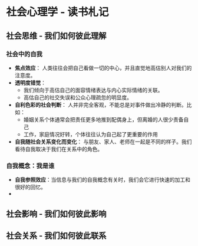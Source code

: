 # 社会心理学 - 读书札记
## 社会思维 - 我们如何彼此理解
### 社会中的自我
* **焦点效应**： 人类往往会把自己看做一切的中心，并且直觉地高估别人对我们的注意度。
* **透明度错觉**： 
    * 我们倾向于高估自己的面容情绪表达与内心实际情绪的关联。
    * 高估自己的社交失误和公众心理疏忽的明显度。
* **自利色彩的社会判断**： 人并非完全客观，不能总是对事件做出冷静的判断。比如：
    * 婚姻关系个体通常会把责任更多地推到配偶身上，但离婚的人很少责备自己
    * 工作，家庭情况好转，个体往往认为自己起了更重要的作用
* **自我随社会关系变化而变化**： 与朋友、家人、老师在一起是不同的样子。我们看待自我取决于我们在关系中的角色。
### 自我概念：我是谁
* **自我参照效应**：当信息与我们的自我概念有关时，我们会它进行快速的加工和很好的回忆。
* 
## 社会影响 - 我们如何彼此影响
## 社会关系 - 我们如何彼此联系